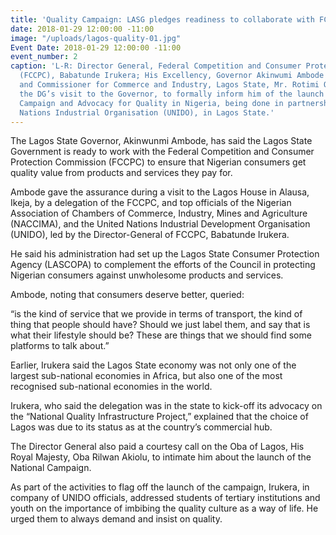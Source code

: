 ```yaml
---
title: 'Quality Campaign: LASG pledges readiness to collaborate with FCCPC'
date: 2018-01-29 12:00:00 -11:00
image: "/uploads/lagos-quality-01.jpg"
Event Date: 2018-01-29 12:00:00 -11:00
event_number: 2
caption: 'L-R: Director General, Federal Competition and Consumer Protection Commission
  (FCCPC), Babatunde Irukera; His Excellency, Governor Akinwumi Ambode of Lagos State
  and Commissioner for Commerce and Industry, Lagos State, Mr. Rotimi Ogunleye during
  the DG’s visit to the Governor, to formally inform him of the launch of the National
  Campaign and Advocacy for Quality in Nigeria, being done in partnership with United
  Nations Industrial Organisation (UNIDO), in Lagos State.'
---
```


The Lagos State Governor, Akinwunmi Ambode, has said the Lagos State Government is ready to work with the Federal Competition and Consumer Protection Commission (FCCPC) to ensure that Nigerian consumers get quality value from products and services they pay for.

Ambode gave the assurance during a visit to the Lagos House in Alausa, Ikeja, by a delegation of the FCCPC, and top officials of the Nigerian Association of Chambers of Commerce, Industry, Mines and Agriculture (NACCIMA), and the United Nations Industrial Development Organisation (UNIDO), led by the Director-General of FCCPC, Babatunde Irukera.

He said his administration had set up the Lagos State Consumer Protection Agency (LASCOPA) to complement the efforts of the Council in protecting Nigerian consumers against unwholesome products and services.

Ambode, noting that consumers deserve better, queried:

“is the kind of service that we provide in terms of transport, the kind of thing that people should have? Should we just label them, and say that is what their lifestyle should be? These are things that we should find some platforms to talk about.”

Earlier, Irukera said the Lagos State economy was not only one of the largest sub-national economies in Africa, but also one of the most recognised sub-national economies in the world.

Irukera, who said the delegation was in the state to kick-off its advocacy on the “National Quality Infrastructure Project,” explained that the choice of Lagos was due to its status as at the country’s commercial hub.

The Director General also paid a courtesy call on the Oba of Lagos, His Royal Majesty, Oba Rilwan Akiolu, to intimate him about the launch of the National Campaign.

As part of the activities to flag off the launch of the campaign, Irukera, in company of UNIDO officials, addressed students of tertiary institutions and youth on the importance of imbibing the quality culture as a way of life. He urged them to always demand and insist on quality.
